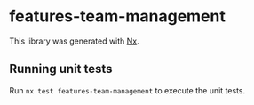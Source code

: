 # features-team-management

This library was generated with [Nx](https://nx.dev).

## Running unit tests

Run `nx test features-team-management` to execute the unit tests.
